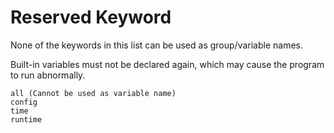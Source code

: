 # Reserved Keyword

None of the keywords in this list can be used as group/variable names.

Built-in variables must not be declared again, which may cause the program to run abnormally.

```
all (Cannot be used as variable name)
config
time
runtime
```